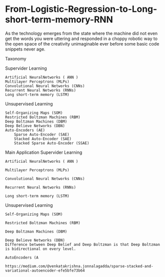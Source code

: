 # From-Logistic-Regression-to-Long-short-term-memory-RNN
As the technology emerges from the state where the machine did not even get the words you were uttering and responded in a choppy robotic way to the open space of the creativity unimaginable ever before some basic code snippets never age. 

Taxonomy

Supervider Learning

    Artificial NeuralNetworks ( ANN )
    Multilayer Perceptrons (MLPs)
    Convolutional Neural Networks (CNNs)
    Recurrent Neural Networks (RNNs)
    Long short-term memory (LSTM) 
    
    
Unsupervised Learning

    Self-Organizing Maps (SOM)
    Restricted Boltzman Machines (RBM)
    Deep Boltzman Machines (DBM)
    Deep Believe Networks (DBN)
    Auto-Encoders (AE)
        Sparse Auto-Encoder (SAE)
        Stacked Auto-Encoder (SAE)
        Stacked Sparse Auto-Encoder (SSAE)





Main Application
Supervider Learning
    
    Artificial NeuralNetworks ( ANN )
    
    Multilayer Perceptrons (MLPs)
   
    Convolutional Neural Networks (CNNs)
   
    Recurrent Neural Networks (RNNs)
    
    Long short-term memory (LSTM) 
    
    
Unsupervised Learning
    
    Self-Organizing Maps (SOM)
   
    Restricted Boltzman Machines (RBM)
    
    Deep Boltzman Machines (DBM)
    
    Deep Believe Networks (DBN)
    Difference between Deep Belief and Deep Boltzman is that Deep Boltzman is bidirectional on every level.
    
    AutoEncoders (A

    https://medium.com/@venkatakrishna.jonnalagadda/sparse-stacked-and-variational-autoencoder-efe5bfe73b64

